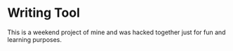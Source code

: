 # Writing Tool

This is a weekend project of mine and was hacked together just for fun and learning purposes. 

